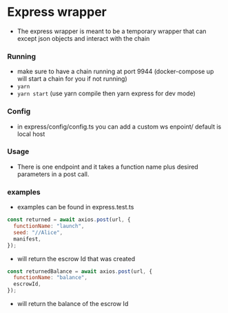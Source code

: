 # Express wrapper

- The express wrapper is meant to be a temporary wrapper that can except json objects and interact with the chain

### Running

- make sure to have a chain running at port 9944 (docker-compose up will start a chain for you if not running)
- `yarn`
- `yarn start` (use yarn compile then yarn express for dev mode)

### Config

- in express/config/config.ts you can add a custom ws enpoint/ default is local host

### Usage

- There is one endpoint and it takes a function name plus desired parameters in a post call.

### examples

- examples can be found in express.test.ts

```javascript
const returned = await axios.post(url, {
  functionName: "launch",
  seed: "//Alice",
  manifest,
});
```

- will return the escrow Id that was created

```javascript
const returnedBalance = await axios.post(url, {
  functionName: "balance",
  escrowId,
});
```

- will return the balance of the escrow Id
